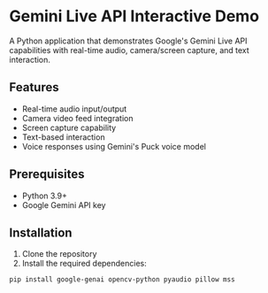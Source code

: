 # Gemini Live API Interactive Demo

A Python application that demonstrates Google's Gemini Live API capabilities with real-time audio, camera/screen capture, and text interaction.

## Features

- Real-time audio input/output
- Camera video feed integration
- Screen capture capability 
- Text-based interaction
- Voice responses using Gemini's Puck voice model

## Prerequisites

- Python 3.9+
- Google Gemini API key

## Installation

1. Clone the repository
2. Install the required dependencies:

```sh
pip install google-genai opencv-python pyaudio pillow mss